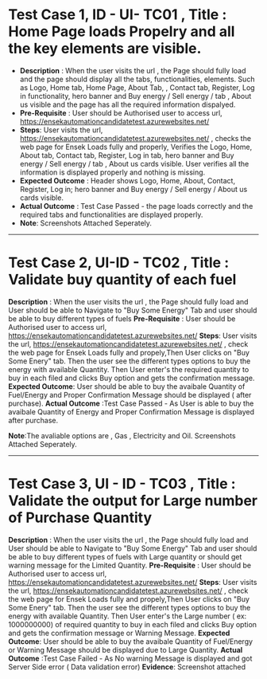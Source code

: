 # Test Case 1, ID - UI- TC01 , Title : Home Page loads Propelry and all the key elements are visible.
- **Description** :  When the user visits the url , the Page should fully load and the page should display all the tabs, functionalities, elements. Such as Logo, Home tab, Home Page, About Tab, , Contact tab, Register, Log in functionality, hero banner and Buy energy / Sell energy / tab , About us  visible and the page has all the required information dispalyed.
- **Pre-Requisite** : User should be Authorised user to access url, https://ensekautomationcandidatetest.azurewebsites.net/ 
- **Steps**: User visits the url, https://ensekautomationcandidatetest.azurewebsites.net/ , checks the web page for Ensek Loads fully and properly, Verifies the Logo, Home, About tab, Contact tab, Register, Log in tab,  hero banner and Buy energy / Sell energy /  tab , About us cards visible. User verifies all the information is displayed properly and nothing is missing.
- **Expected Outcome** : Header shows Logo, Home, About, Contact, Register, Log in; hero banner and Buy energy / Sell energy / About us cards visible.
- **Actual Outcome** : Test Case Passed - the page loads correctly and the required tabs and functionalities are displayed properly.
- **Note**: Screenshots Attached Seperately.

-------------------------------------------------------------------------------------------------------------------------------------------
# Test Case 2, UI-ID - TC02 , Title : Validate buy quantity of each fuel
**Description** : When the user visits the url , the Page should fully load and User should be able to Navigate to "Buy Some Energy" Tab and user should be able to buy different types of fuels
**Pre-Requisite** : User should be Authorised user to access url, https://ensekautomationcandidatetest.azurewebsites.net/ 
**Steps**: User visits the url, https://ensekautomationcandidatetest.azurewebsites.net/  , check the web page for Ensek Loads fully and propely,Then User clicks on "Buy Some Enery" tab. Then the user see the different types options to buy the energy with available Quantity. Then User enter's the required quantity to buy in each filed and clicks Buy option and gets the confirmation message. 
**Expected Outcome**: User should be able to buy the avaibale Quantity of Fuel/Energy and Proper Confirmation Message should be displayed ( after purchase).
**Actual Outcome** :Test Case Passed - As User is able to buy the avaibale Quantity of Energy and Proper Confirmation Message is displayed after purchase.

**Note**:The avaliable options are , Gas , Electricity and Oil.  Screenshots Attached Seperately.

-------------------------------------------------------------------------------------------------------------------------------------------
# Test Case 3, UI - ID - TC03 , Title : Validate the output for Large number of Purchase Quantity
**Description** : When the user visits the url , the Page should fully load and User should be able to Navigate to "Buy Some Energy" Tab and user should be able to buy different types of fuels with Large quantity or should get warning message for the Limited Quantity.
**Pre-Requisite** : User should be Authorised user to access url, https://ensekautomationcandidatetest.azurewebsites.net/ 
**Steps**: User visits the url, https://ensekautomationcandidatetest.azurewebsites.net/  , check the web page for Ensek Loads fully and propely,Then User clicks on "Buy Some Enery" tab. Then the user see the different types options to buy the energy with available Quantity. Then User enter's the Large number ( ex: 1000000000) of required quantity to buy in each filed and clicks Buy option and gets the confirmation message or Warning Message.
**Expected Outcome**: User should be able to buy the avaibale Quantity of Fuel/Energy or Warning Message should be displayed due to Large Quantity.
**Actual Outcome** :Test Case Failed - As No warning Message is displayed and got Server Side error ( Data validation error)
**Evidence**: Screenshot attached



